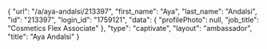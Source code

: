 {
    "url": "\/a\/aya-andalsi\/213397",
    "first_name": "Aya",
    "last_name": "Andalsi",
    "id": "213397",
    "login_id": "1759121",
    "data": {
        "profilePhoto": null,
        "job_title": "Cosmetics Flex Associate"
    },
    "type": "captivate",
    "layout": "ambassador",
    "title": "Aya Andalsi"
}